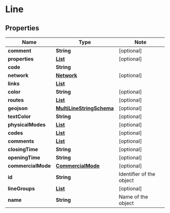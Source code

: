 # Line

## Properties

Name | Type | Note
---- | ---- | ----
**comment** | **String** | [optional] 
**properties** | [**List<Property>**](Property.md) | [optional] 
**code** | **String** | 
**network** | [**Network**](Network.md) | [optional] 
**links** | [**List<LinkSchema>**](LinkSchema.md) | 
**color** | **String** | [optional] 
**routes** | [**List<Route>**](Route.md) | [optional] 
**geojson** | [**MultiLineStringSchema**](MultiLineStringSchema.md) | [optional] 
**textColor** | **String** | [optional] 
**physicalModes** | [**List<PhysicalMode>**](PhysicalMode.md) | [optional] 
**codes** | [**List<Code>**](Code.md) | [optional] 
**comments** | [**List<Comment>**](Comment.md) | [optional] 
**closingTime** | **String** | [optional] 
**openingTime** | **String** | [optional] 
**commercialMode** | [**CommercialMode**](CommercialMode.md) | [optional] 
**id** | **String** | Identifier of the object 
**lineGroups** | [**List<LineGroup>**](LineGroup.md) | [optional] 
**name** | **String** | Name of the object 

